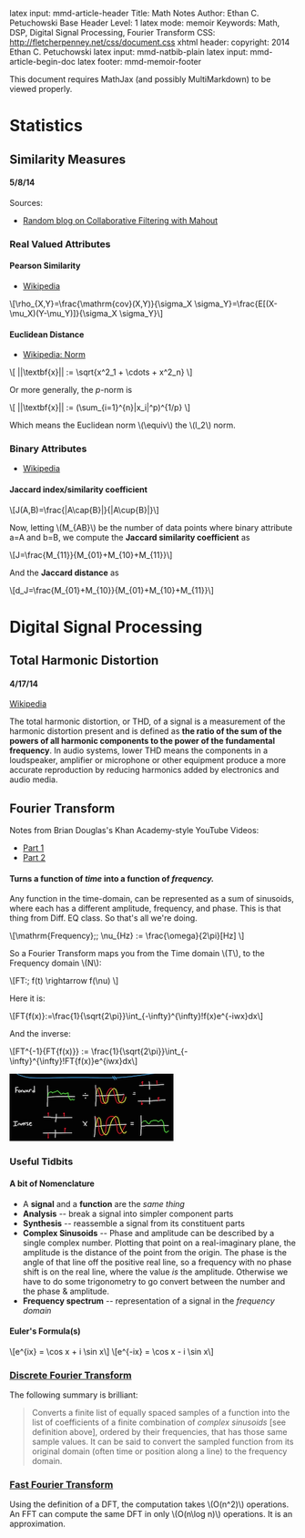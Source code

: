 latex input:		mmd-article-header
Title:		Math Notes
Author:		Ethan C. Petuchowski
Base Header Level:		1
latex mode:		memoir
Keywords:		Math, DSP, Digital Signal Processing, Fourier Transform
CSS:		http://fletcherpenney.net/css/document.css
xhtml header:		<script type="text/javascript" src="http://cdn.mathjax.org/mathjax/latest/MathJax.js?config=TeX-AMS-MML_HTMLorMML">
</script>
copyright:			2014 Ethan C. Petuchowski
latex input:		mmd-natbib-plain
latex input:		mmd-article-begin-doc
latex footer:		mmd-memoir-footer

This document requires MathJax (and possibly MultiMarkdown) to be viewed properly.

# Statistics #

## Similarity Measures ##

#### 5/8/14

Sources:

* [Random blog on Collaborative Filtering with Mahout](http://blog.comsysto.com/2013/04/03/background-of-collaborative-filtering-with-mahout/)

### Real Valued Attributes

#### Pearson Similarity ####

* [Wikipedia](http://en.wikipedia.org/wiki/Pearson_product-moment_correlation_coefficient)

\\[\rho_{X,Y}=\frac{\mathrm{cov}(X,Y)}{\sigma_X \sigma_Y}=\frac{E[(X-\mu_X)(Y-\mu_Y)]}{\sigma_X \sigma_Y}\\]

#### Euclidean Distance ####

* [Wikipedia: Norm](http://en.wikipedia.org/wiki/Norm_(mathematics)#Euclidean_norm)

\\[ ||\textbf{x}|| := \sqrt{x^2_1 + \cdots + x^2_n} \\]

Or more generally, the *p*-norm is

\\[ ||\textbf{x}|| := (\sum_{i=1}^{n}|x_i|^p)^{1/p} \\]

Which means the Euclidean norm \\(\equiv\\) the \\(l_2\\) norm.

### Binary Attributes ###

* [Wikipedia](http://en.wikipedia.org/wiki/Tanimoto_coefficient#Tanimoto_coefficient_.28extended_Jaccard_coefficient.29)

#### Jaccard index/similarity coefficient ####

\\[J(A,B)=\frac{|A\cap{B}|}{|A\cup{B}|}\\]


Now, letting \\(M_{AB}\\) be the number of data points where binary attribute a=A and b=B, we
compute the **Jaccard similarity coefficient** as

\\[J=\frac{M_{11}}{M_{01}+M_{10}+M_{11}}\\]

And the **Jaccard distance** as

\\[d_J=\frac{M_{01}+M_{10}}{M_{01}+M_{10}+M_{11}}\\]


# Digital Signal Processing

## Total Harmonic Distortion ##

#### 4/17/14

[Wikipedia](http://en.wikipedia.org/wiki/Total_harmonic_distortion)

The total harmonic distortion, or THD, of a signal is a measurement of the
harmonic distortion present and is defined as **the ratio of the sum of the
powers of all harmonic components to the power of the fundamental frequency**.
In audio systems, lower THD means the components in a loudspeaker, amplifier or
microphone or other equipment produce a more accurate reproduction by reducing
harmonics added by electronics and audio media.

## Fourier Transform ##

Notes from Brian Douglas's Khan Academy-style  YouTube Videos:

* [Part 1](https://www.youtube.com/watch?v=1JnayXHhjlg)
* [Part 2](https://www.youtube.com/watch?v=kKu6JDqNma8)

#### Turns a function of *time* into a function of *frequency.* ####

Any function in the time-domain, can be represented as a sum of sinusoids, 
where each has a different amplitude, frequency, and phase. This is that thing from Diff. EQ class. 
So that's all we're doing.

 \\[\mathrm{Frequency}\;\; \nu_{Hz} := \frac{\omega}{2\pi}[Hz]  \\]

So a Fourier Transform maps you from the Time domain \\(T\\), to the Frequency domain \\(N\\):

\\[FT:\; f(t) \rightarrow f(\nu) \\]

Here it is:

\\[FT\{f(x)\}:=\frac{1}{\sqrt{2\pi}}\int_{-\infty}^{\infty}\!f(x)e^{-iwx}dx\\]

And the inverse:

\\[FT^{-1}\{FT\{f(x)\}\} := \frac{1}{\sqrt{2\pi}}\int_{-\infty}^{\infty}\!FT\{f(x)\}e^{iwx}dx\\]


![](Fourier%20Transform%20Summary.png)

### Useful Tidbits

#### A bit of Nomenclature

* A **signal** and a **function** are the *same thing*
* **Analysis** -- break a signal into simpler component parts
* **Synthesis** -- reassemble a signal from its constituent parts
* **Complex Sinusoids** -- Phase and amplitude can be described by a single complex number. 
Plotting that point on a real-imaginary plane, the amplitude is the distance of the point from the origin. 
The phase is the angle of that line off the positive real line, so a frequency with no phase shift is
on the real line, where the value *is* the amplitude. Otherwise we have to do some trigonometry to
go convert between the number and the phase & amplitude.
* **Frequency spectrum** -- representation of a signal in the *frequency domain*

#### Euler's Formula(s) ####


\\[e^{ix} = \cos x + i \sin x\\]
\\[e^{-ix} = \cos x - i \sin x\\]


### [Discrete Fourier Transform](http://en.wikipedia.org/wiki/Discrete_Fourier_transform) ##

The following summary is brilliant:

> Converts a finite list of equally spaced samples of a function into the list of coefficients of a finite combination of *complex sinusoids* [see definition above], ordered by their frequencies, that has those same sample values. It can be said to convert the sampled function from its original domain (often time or position along a line) to the frequency domain.

### [Fast Fourier Transform](Http://en.wikipedia.org/Wiki/Fast_Fourier_Transform) ###

Using the definition of a DFT, the computation takes \\(O(n^2)\\) operations. An FFT can compute the same DFT in only \\(O(n\log n)\\) operations. It is an approximation.
